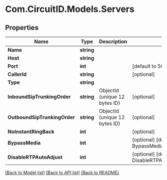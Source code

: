 
# Com.CircuitID.Models.Servers

## Properties

Name | Type | Description | Notes
------------ | ------------- | ------------- | -------------
**Name** | **string** |  | 
**Host** | **string** |  | 
**Port** | **int** |  | [default to 5060]
**CallerId** | **string** |  | [optional] 
**Type** | **string** |  | 
**InboundSipTrunkingOrder** | **string** | ObjectId (unique 12 bytes ID) | [optional] 
**OutboundSipTrunkingOrder** | **string** | ObjectId (unique 12 bytes ID) | [optional] 
**NoInstantRingBack** | **int** |  | [optional] 
**BypassMedia** | **int** |  | [optional] [default to BypassMediaEnum.NUMBER_0]
**DisableRTPAutoAdjust** | **int** |  | [optional] [default to DisableRTPAutoAdjustEnum.NUMBER_0]

[[Back to Model list]](../README.md#documentation-for-models)
[[Back to API list]](../README.md#documentation-for-api-endpoints)
[[Back to README]](../README.md)

